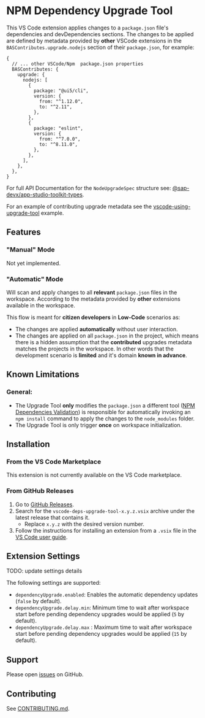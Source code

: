 # NPM Dependency Upgrade Tool

This VS Code extension applies changes to a `package.json` file's dependencies and devDependencies sections.
The changes to be applied are defined by metadata provided by **other** VSCode extensions in the
`BASContributes.upgrade.nodejs` section of their `package.json`, for example:

```json5
{
  // ... other VSCode/Npm  package.json properties
  BASContributes: {
    upgrade: {
      nodejs: [
        {
          package: "@ui5/cli",
          version: {
            from: "^1.12.0",
            to: "^2.11",
          },
        },
        {
          package: "eslint",
          version: {
            from: "^7.0.0",
            to: "^8.11.0",
          },
        },
      ],
    },
  },
}
```

For full API Documentation for the `NodeUpgradeSpec` structure see:
[@sap-devx/app-studio-toolkit-types](https://github.com/SAP/app-studio-toolkit/blob/main/packages/app-studio-toolkit-types/api.d.ts).

For an example of contributing upgrade metadata see the
[vscode-using-upgrade-tool](https://github.com/SAP/app-studio-toolkit/tree/main/examples/vscode-using-upgrade-tool) example.

## Features

### "Manual" Mode

Not yet implemented.

### "Automatic" Mode

Will scan and apply changes to all **relevant** `package.json` files in the workspace.
According to the metadata provided by **other** extensions available in the workspace.

This flow is meant for **citizen developers** in **Low-Code** scenarios as:

- The changes are applied **automatically** without user interaction.
- The changes are applied on all `package.json` in the project, which means there is a hidden assumption
  that the **contributed** upgrades metadata matches the projects in the workspace. In other words
  that the development scenario is **limited** and it's domain **known in advance**.

## Known Limitations

### General:

- The Upgrade Tool **only** modifies the `package.json` a different tool ([NPM Dependencies Validation](https://github.com/SAP/app-studio-toolkit/tree/main/packages/vscode-dependencies-validation))
  is responsible for automatically invoking an `npm install` command to apply the changes to the `node_modules` folder.
- The Upgrade Tool is only trigger **once** on workspace initialization.

## Installation

### From the VS Code Marketplace

This extension is not currently available on the VS Code marketplace.

### From GitHub Releases

1. Go to [GitHub Releases](https://github.com/sap/app-studio-toolkit/releases).
2. Search for the `vscode-deps-upgrade-tool-x.y.z.vsix`
   archive under the latest release that contains it.
   - Replace `x.y.z` with the desired version number.
3. Follow the instructions for installing an extension from a `.vsix`
   file in the [VS Code user guide](https://code.visualstudio.com/docs/editor/extension-gallery#_install-from-a-vsix).

## Extension Settings

TODO: update settings details

The following settings are supported:

- `dependencyUpgrade.enabled`: Enables the automatic dependency updates (`false` by default).
- `dependencyUpgrade.delay.min`: Minimum time to wait after workspace start before pending dependency upgrades would be applied (`5` by default).
- `dependencyUpgrade.delay.max` : Maximum time to wait after workspace start before pending dependency upgrades would be applied (`15` by default).

## Support

Please open [issues](https://github.com/SAP/app-studio-toolkit/issues) on GitHub.

## Contributing

See [CONTRIBUTING.md](../../CONTRIBUTING.md).
